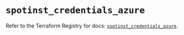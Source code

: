 # `spotinst_credentials_azure`

Refer to the Terraform Registry for docs: [`spotinst_credentials_azure`](https://registry.terraform.io/providers/spotinst/spotinst/1.216.0/docs/resources/credentials_azure).
